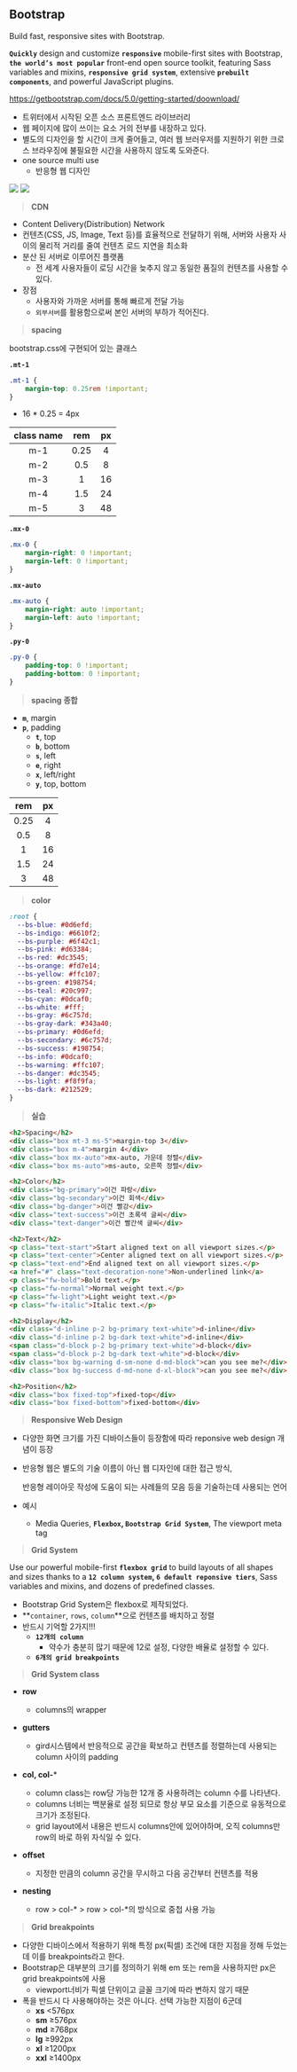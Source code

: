 ## Bootstrap

Build fast, responsive sites with Bootstrap. 

**`Quickly`** design and customize **`responsive`** mobile-first sites with Bootstrap, **`the world’s most popular`** front-end open source toolkit, featuring Sass variables and mixins, **`responsive grid system`**, extensive **`prebuilt components`**, and powerful JavaScript plugins.

https://getbootstrap.com/docs/5.0/getting-started/doownload/

- 트위터에서 시작된 오픈 소스 프론트엔드 라이브러리
- 웹 페이지에 많이 쓰이는 요소 거의 전부를 내장하고 있다.
- 별도의 디자인을 할 시간이 크게 줄어들고, 여러 웹 브러우저를 지원하기 위한 크로스 브라우징에 불필요한 시간을 사용하지 않도록 도와준다.
- one source multi use
  - 반응형 웹 디자인

<img src="./image/bootstrap1.png">

<img src="./image/bootstrap2.png">



> **CDN**

- Content Delivery(Distribution) Network
- 컨텐츠(CSS, JS, Image, Text 등)를 효율적으로 전달하기 위해, 서버와 사용자 사이의 물리적 거리를 줄여 컨텐츠 로드 지연을 최소화
- 분산 된 서버로 이루어진 플랫폼
  - 전 세계 사용자들이 로딩 시간을 늦추지 않고 동일한 품질의 컨텐츠를 사용할 수 있다.
- 장점
  - 사용자와 가까운 서버를 통해 빠르게 전달 가능
  - `외부서버`를 활용함으로써 본인 서버의 부하가 적어진다.



> **spacing**

bootstrap.css에 구현되어 있는 클래스

**`.mt-1`**

```css
.mt-1 {
    margin-top: 0.25rem !important;
}
```

- 16 * 0.25 = 4px

| class name | rem  |  px  |
| :--------: | :--: | :--: |
|    m-1     | 0.25 |  4   |
|    m-2     | 0.5  |  8   |
|    m-3     |  1   |  16  |
|    m-4     | 1.5  |  24  |
|    m-5     |  3   |  48  |



**`.mx-0`**

```css
.mx-0 {
    margin-right: 0 !important;
    margin-left: 0 !important;
}
```



**`.mx-auto`**

```css
.mx-auto {
    margin-right: auto !important;
    margin-left: auto !important;
}
```



**`.py-0`**

```css
.py-0 {
    padding-top: 0 !important;
    padding-bottom: 0 !important;
}
```



> **spacing 종합**

- **`m`**, margin
- **`p`**, padding
  - **`t`**, top
  - **`b`**, bottom
  - **`s`**, left
  - **`e`**, right
  - **`x`**, left/right
  - **`y`**, top, bottom

| rem  |  px  |
| :--: | :--: |
| 0.25 |  4   |
| 0.5  |  8   |
|  1   |  16  |
| 1.5  |  24  |
|  3   |  48  |



> **color**

```css
:root {
  --bs-blue: #0d6efd;
  --bs-indigo: #6610f2;
  --bs-purple: #6f42c1;
  --bs-pink: #d63384;
  --bs-red: #dc3545;
  --bs-orange: #fd7e14;
  --bs-yellow: #ffc107;
  --bs-green: #198754;
  --bs-teal: #20c997;
  --bs-cyan: #0dcaf0;
  --bs-white: #fff;
  --bs-gray: #6c757d;
  --bs-gray-dark: #343a40;
  --bs-primary: #0d6efd;
  --bs-secondary: #6c757d;
  --bs-success: #198754;
  --bs-info: #0dcaf0;
  --bs-warning: #ffc107;
  --bs-danger: #dc3545;
  --bs-light: #f8f9fa;
  --bs-dark: #212529;
}
```



> **실습**

```html
<h2>Spacing</h2>
<div class="box mt-3 ms-5">margin-top 3</div>
<div class="box m-4">margin 4</div>
<div class="box mx-auto">mx-auto, 가운데 정렬</div>
<div class="box ms-auto">ms-auto, 오른쪽 정렬</div>
```

```html
<h2>Color</h2>
<div class="bg-primary">이건 파랑</div>
<div class="bg-secondary">이건 회색</div>
<div class="bg-danger">이건 빨강</div>
<div class="text-success">이건 초록색 글씨</div>
<div class="text-danger">이건 빨간색 글씨</div>
```

```html
<h2>Text</h2>
<p class="text-start">Start aligned text on all viewport sizes.</p>
<p class="text-center">Center aligned text on all viewport sizes.</p>
<p class="text-end">End aligned text on all viewport sizes.</p>
<a href="#" class="text-decoration-none">Non-underlined link</a>
<p class="fw-bold">Bold text.</p>
<p class="fw-normal">Normal weight text.</p>
<p class="fw-light">Light weight text.</p>
<p class="fw-italic">Italic text.</p>
```

```html
<h2>Display</h2>
<div class="d-inline p-2 bg-primary text-white">d-inline</div>
<div class="d-inline p-2 bg-dark text-white">d-inline</div>
<span class="d-block p-2 bg-primary text-white">d-block</div>
<span class="d-block p-2 bg-dark text-white">d-block</div>
<div class="box bg-warning d-sm-none d-md-block">can you see me?</div>
<div class="box bg-success d-md-none d-xl-block">can you see me?</div>
```

```html
<h2>Position</h2>
<div class="box fixed-top">fixed-top</div>
<div class="box fixed-bottom">fixed-bottom</div>
```



> **Responsive Web Design**

- 다양한 화면 크기를 가진 디바이스들이 등장함에 따라 reponsive web design 개념이 등장

- 반응형 웹은 별도의 기술 이름이 아닌 웹 디자인에 대한 접근 방식, 

  반응형 레이아웃 작성에 도움이 되는 사례들의 모음 등을 기술하는데 사용되는 언어

- 예시

  - Media Queries, **`Flexbox`, `Bootstrap Grid System`**, The viewport meta tag



> **Grid System**

Use our powerful mobile-first **`flexbox grid`** to build layouts of all shapes and sizes thanks to a **`12 column system`, `6 default reponsive tiers`**, Sass variables and mixins, and dozens of predefined classes.

- Bootstrap Grid System은 flexbox로 제작되었다.
- **`container`, `rows`, `column`**으로 컨텐츠를 배치하고 정렬
- 반드시 기억할 2가지!!!
  - **`12개의 column`**
    - 약수가 충분히 많기 때문에 12로 설정, 다양한 배율로 설정할 수 있다.
  - **`6개의 grid breakpoints`**



> **Grid System class**

- **row**
  - columns의 wrapper
- **gutters**
  - gird시스템에서 반응적으로 공간을 확보하고 컨텐츠를 정렬하는데 사용되는 column 사이의 padding

- **col, col-***
  - column class는 row당 가능한 12개 중 사용하려는 column 수를 나타낸다.
  - columns 너비는 백분율로 설정 되므로 항상 부모 요소를 기준으로 유동적으로 크기가 조정된다.
  - grid layout에서 내용은 반드시 columns안에 있어야하며, 오직 columns만 row의 바로 하위 자식일 수 있다.
- **offset**
  - 지정한 만큼의 column 공간을 무시하고 다음 공간부터 컨텐츠를 적용
- **nesting**
  - row > col-* > row > col-*의 방식으로 중첩 사용 가능



> **Grid breakpoints**

- 다양한 디바이스에서 적용하기 위해 특정 px(픽셀) 조건에 대한 지점을 정해 두었는데 이를 breakpoints라고 한다.
- Bootstrap은 대부분의 크기를 정의하기 위해 em 또는 rem을 사용하지만 px은 grid breakpoints에 사용
  - viewport너비가 픽셀 단위이고 글꼴 크기에 따라 변하지 않기 때문
- 폭을 반드시 다 사용해야하는 것은 아니다. 선택 가능한 지점이 6군데
  - **xs** <576px 
  - **sm** ≥576px
  - **md** ≥768px
  - **lg** ≥992px 
  - **xl** ≥1200px 
  - **xxl** ≥1400px